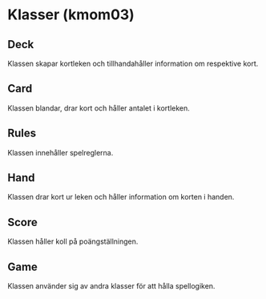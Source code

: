 Klasser (kmom03)
===========

Deck
------
Klassen skapar kortleken och tillhandahåller information om respektive kort.

Card
------
Klassen blandar, drar kort och håller antalet i kortleken.

Rules
------
Klassen innehåller spelreglerna.

Hand
------
Klassen drar kort ur leken och håller information om korten i handen.

Score
------
Klassen håller koll på poängställningen.

Game
------
Klassen använder sig av andra klasser för att hålla spellogiken.
